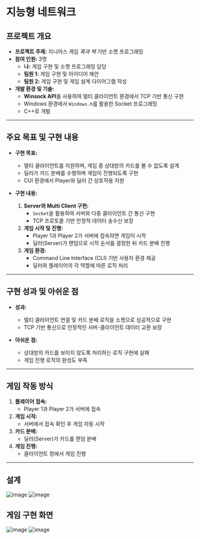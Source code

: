 # 지능형 네트워크  
## 프로젝트 개요  
- **프로젝트 주제:** 지니어스 게임 *흑과 백* 기반 소켓 프로그래밍  
- **참여 인원:** 3명  
  - **나:** 게임 구현 및 소켓 프로그래밍 담당  
  - **팀원 1:** 게임 구현 및 아이디어 제안  
  - **팀원 2:** 게임 구현 및 게임 설계 다이어그램 작성  
- **개발 환경 및 기술:**  
  - **Winsock API**를 사용하여 멀티 클라이언트 환경에서 TCP 기반 통신 구현  
  - Windows 환경에서 `Windows.h`를 활용한 Socket 프로그래밍  
  - C++로 개발  

---

## 주요 목표 및 구현 내용  
- **구현 목표:**  
  - 멀티 클라이언트를 지원하며, 게임 중 상대방의 카드를 볼 수 없도록 설계  
  - 딜러가 카드 분배를 수행하며 게임이 진행되도록 구현  
  - CUI 환경에서 Player와 딜러 간 상호작용 지원  

- **구현 내용:**  
  1. **Server와 Multi Client 구현:**  
     - `Socket`을 활용하여 서버와 다중 클라이언트 간 통신 구현  
     - TCP 프로토콜 기반 안정적 데이터 송수신 보장  
  2. **게임 시작 및 진행:**  
     - Player 1과 Player 2가 서버에 접속하면 게임이 시작  
     - 딜러(Server)가 랜덤으로 시작 순서를 결정한 뒤 카드 분배 진행  
  3. **게임 환경:**  
     - Command Line Interface (CLI) 기반 사용자 환경 제공  
     - 딜러와 플레이어의 각 역할에 따른 로직 처리  

---

## 구현 성과 및 아쉬운 점  
- **성과:**  
  - 멀티 클라이언트 연결 및 카드 분배 로직을 소켓으로 성공적으로 구현  
  - TCP 기반 통신으로 안정적인 서버-클라이언트 데이터 교환 보장  

- **아쉬운 점:**  
  - 상대방의 카드를 보이지 않도록 처리하는 로직 구현에 실패  
  - 게임 진행 로직의 완성도 부족  

---

## 게임 작동 방식  
1. **플레이어 접속:**  
   - Player 1과 Player 2가 서버에 접속  
2. **게임 시작:**  
   - 서버에서 접속 확인 후 게임 자동 시작  
3. **카드 분배:**  
   - 딜러(Server)가 카드를 랜덤 분배  
4. **게임 진행:**  
   - 클라이언트 창에서 게임 진행  

---


## 설계 
![image](https://github.com/unaexoo/Study/assets/142863284/43e0e91e-7ade-4d41-aaf7-7acad49e08a3)
![image](https://github.com/unaexoo/Study/assets/142863284/08130266-5895-4e56-892d-12413826ba6f)

## 게임 구현 화면
![image](https://github.com/unaexoo/Study/assets/142863284/0b68c2b4-083e-49f4-b601-1fdd83b7c87f)
![image](https://github.com/unaexoo/Study/assets/142863284/748fe30a-442d-4993-b0d7-a8565551ad49)
